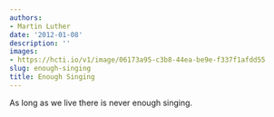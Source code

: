 ```yaml
---
authors:
- Martin Luther
date: '2012-01-08'
description: ''
images:
- https://hcti.io/v1/image/06173a95-c3b8-44ea-be9e-f337f1afdd55
slug: enough-singing
title: Enough Singing
---
```


As long as we live there is never enough singing.